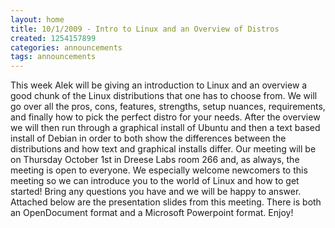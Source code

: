 ```yaml
---
layout: home
title: 10/1/2009 - Intro to Linux and an Overview of Distros
created: 1254157899
categories: announcements
tags: announcements
---
```

This week Alek will be giving an introduction to Linux and an overview a good chunk of the Linux distributions that one has to choose from. We will go over all the pros, cons, features, strengths, setup nuances, requirements, and finally how to pick the perfect distro for your needs. After the overview we will then run through a graphical install of Ubuntu and then a text based install of Debian in order to both show the differences between the distributions and how text and graphical installs differ. Our meeting will be on Thursday October 1st in Dreese Labs room 266 and, as always, the meeting is open to everyone. We especially welcome newcomers to this meeting so we can introduce you to the world of Linux and how to get started! Bring any questions you have and we will be happy to answer. Attached below are the presentation slides from this meeting. There is both an OpenDocument format and a Microsoft Powerpoint format. Enjoy!
